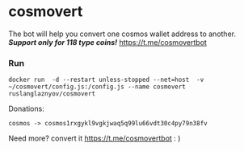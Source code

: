 # cosmovert

The bot will help you convert one cosmos wallet address to another. ***Support only for 118 type coins!***
https://t.me/cosmovertbot

### Run
```
docker run  -d --restart unless-stopped --net=host  -v ~/cosmovert/config.js:/config.js --name cosmovert ruslanglaznyov/cosmovert
```
Donations:

`cosmos -> cosmos1rxgykl9vgkjwaq5q99lu66vdt30c4py79n38fv`

Need more? convert it https://t.me/cosmovertbot : ) 
